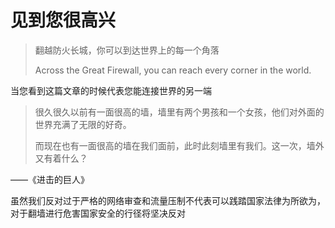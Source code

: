 # 见到您很高兴

> 翻越防火长城，你可以到达世界上的每一个角落
>
> Across the Great Firewall, you can reach every corner in the world.

当您看到这篇文章的时候代表您能连接世界的另一端

> 很久很久以前有一面很高的墙，墙里有两个男孩和一个女孩，他们对外面的世界充满了无限的好奇。
>
> 而现在也有一面很高的墙在我们面前，此时此刻墙里有我们。这一次，墙外又有着什么？

——《进击的巨人》

虽然我们反对过于严格的网络审查和流量压制不代表可以践踏国家法律为所欲为，对于翻墙进行危害国家安全的行径将坚决反对


